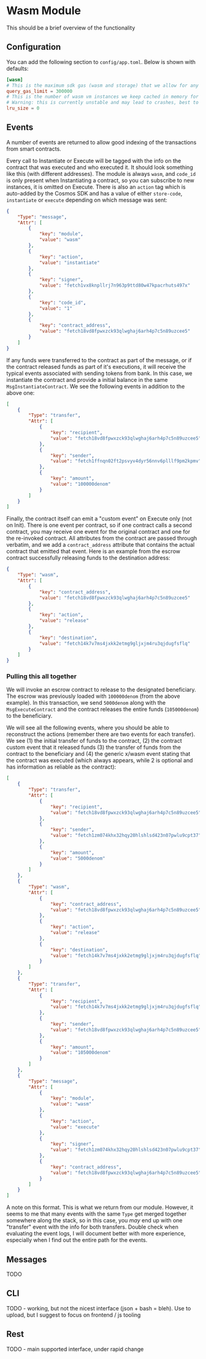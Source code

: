 # Wasm Module

This should be a brief overview of the functionality

## Configuration

You can add the following section to `config/app.toml`. Below is shown with defaults:

```toml
[wasm]
# This is the maximum sdk gas (wasm and storage) that we allow for any x/wasm "smart" queries
query_gas_limit = 300000
# This is the number of wasm vm instances we keep cached in memory for speed-up
# Warning: this is currently unstable and may lead to crashes, best to keep for 0 unless testing locally
lru_size = 0
```

## Events

A number of events are returned to allow good indexing of the transactions from smart contracts.

Every call to Instantiate or Execute will be tagged with the info on the contract that was executed and who executed it.
It should look something like this (with different addresses). The module is always `wasm`, and `code_id` is only present
when Instantiating a contract, so you can subscribe to new instances, it is omitted on Execute. There is also an `action` tag
which is auto-added by the Cosmos SDK and has a value of either `store-code`, `instantiate` or `execute` depending on which message
was sent:

```json
{
    "Type": "message",
    "Attr": [
        {
            "key": "module",
            "value": "wasm"
        },
        {
            "key": "action",
            "value": "instantiate"
        },
        {
            "key": "signer",
            "value": "fetch1vx8knpllrj7n963p9ttd80w47kpacrhuts497x"
        },
        {
            "key": "code_id",
            "value": "1"
        },
        {
            "key": "contract_address",
            "value": "fetch18vd8fpwxzck93qlwghaj6arh4p7c5n89uzcee5"
        }
    ]
}
```

If any funds were transferred to the contract as part of the message, or if the contract released funds as part of it's executions,
it will receive the typical events associated with sending tokens from bank. In this case, we instantiate the contract and
provide a initial balance in the same `MsgInstantiateContract`. We see the following events in addition to the above one:

```json
[
    {
        "Type": "transfer",
        "Attr": [
            {
                "key": "recipient",
                "value": "fetch18vd8fpwxzck93qlwghaj6arh4p7c5n89uzcee5"
            },
            {
                "key": "sender",
                "value": "fetch1ffnqn02ft2psvyv4dyr56nnv6plllf9pm2kpmv"
            },
            {
                "key": "amount",
                "value": "100000denom"
            }
        ]
    }
]
```

Finally, the contract itself can emit a "custom event" on Execute only (not on Init).
There is one event per contract, so if one contract calls a second contract, you may receive
one event for the original contract and one for the re-invoked contract. All attributes from the contract are passed through verbatim,
and we add a `contract_address` attribute that contains the actual contract that emitted that event.
Here is an example from the escrow contract successfully releasing funds to the destination address:

```json
{
    "Type": "wasm",
    "Attr": [
        {
            "key": "contract_address",
            "value": "fetch18vd8fpwxzck93qlwghaj6arh4p7c5n89uzcee5"
        },
        {
            "key": "action",
            "value": "release"
        },
        {
            "key": "destination",
            "value": "fetch14k7v7ms4jxkk2etmg9gljxjm4ru3qjdugfsflq"
        }
    ]
}
```

### Pulling this all together

We will invoke an escrow contract to release to the designated beneficiary.
The escrow was previously loaded with `100000denom` (from the above example).
In this transaction, we send `5000denom` along with the `MsgExecuteContract`
and the contract releases the entire funds (`105000denom`) to the beneficiary.

We will see all the following events, where you should be able to reconstruct the actions
(remember there are two events for each transfer). We see (1) the initial transfer of funds
to the contract, (2) the contract custom event that it released funds (3) the transfer of funds
from the contract to the beneficiary and (4) the generic x/wasm event stating that the contract
was executed (which always appears, while 2 is optional and has information as reliable as the contract):

```json
[
    {
        "Type": "transfer",
        "Attr": [
            {
                "key": "recipient",
                "value": "fetch18vd8fpwxzck93qlwghaj6arh4p7c5n89uzcee5"
            },
            {
                "key": "sender",
                "value": "fetch1zm074khx32hqy20hlshlsd423n07pwlu9cpt37"
            },
            {
                "key": "amount",
                "value": "5000denom"
            }
        ]
    },
    {
        "Type": "wasm",
        "Attr": [
            {
                "key": "contract_address",
                "value": "fetch18vd8fpwxzck93qlwghaj6arh4p7c5n89uzcee5"
            },
            {
                "key": "action",
                "value": "release"
            },
            {
                "key": "destination",
                "value": "fetch14k7v7ms4jxkk2etmg9gljxjm4ru3qjdugfsflq"
            }
        ]
    },
    {
        "Type": "transfer",
        "Attr": [
            {
                "key": "recipient",
                "value": "fetch14k7v7ms4jxkk2etmg9gljxjm4ru3qjdugfsflq"
            },
            {
                "key": "sender",
                "value": "fetch18vd8fpwxzck93qlwghaj6arh4p7c5n89uzcee5"
            },
            {
                "key": "amount",
                "value": "105000denom"
            }
        ]
    },
    {
        "Type": "message",
        "Attr": [
            {
                "key": "module",
                "value": "wasm"
            },
            {
                "key": "action",
                "value": "execute"
            },
            {
                "key": "signer",
                "value": "fetch1zm074khx32hqy20hlshlsd423n07pwlu9cpt37"
            },
            {
                "key": "contract_address",
                "value": "fetch18vd8fpwxzck93qlwghaj6arh4p7c5n89uzcee5"
            }
        ]
    }
]
```

A note on this format. This is what we return from our module. However, it seems to me that many events with the same `Type`
get merged together somewhere along the stack, so in this case, you *may* end up with one "transfer" event with the info for
both transfers. Double check when evaluating the event logs, I will document better with more experience, especially when I
find out the entire path for the events.

## Messages

TODO

## CLI

TODO - working, but not the nicest interface (json + bash = bleh). Use to upload, but I suggest to focus on frontend / js tooling

## Rest

TODO - main supported interface, under rapid change
